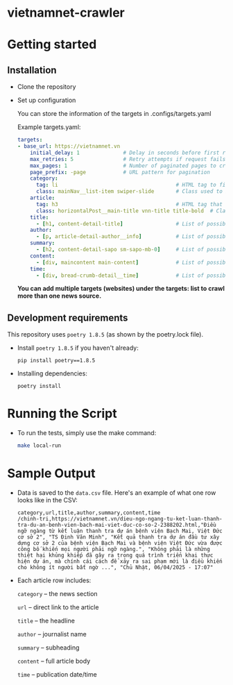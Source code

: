 # vietnamnet-crawler

# Getting started

## Installation

-   Clone the repository
-   Set up configuration

    You can store the information of the targets in .configs/targets.yaml

    Example targets.yaml:
    
    ```yaml
    targets:
    - base_url: https://vietnamnet.vn
        initial_delay: 1              # Delay in seconds before first request
        max_retries: 5                # Retry attempts if request fails
        max_pages: 1                  # Number of paginated pages to crawl
        page_prefix: -page            # URL pattern for pagination
        category:
          tag: li                                      # HTML tag to find category links
          class: mainNav__list-item swiper-slide       # Class used to identify category elements in the menu
        article:
          tag: h3                                      # HTML tag that wraps article links on the category page
          class: horizontalPost__main-title vnn-title title-bold  # Class identifying article titles or links
        title:
          - [h1, content-detail-title]                 # List of possible [tag, class] pairs used to locate the article title
        author:
          - [p, article-detail-author__info]           # List of possible [tag, class] used to locate the author's name on the article page
        summary:
          - [h2, content-detail-sapo sm-sapo-mb-0]     # List of possible [tag, class] used to extract the article summary
        content:
          - [div, maincontent main-content]            # List of possible [tag, class] that contains the full article content
        time:
          - [div, bread-crumb-detail__time]            # List of possible [tag, class] to extract the publishing time of the article
    ```

    **You can add multiple targets (websites) under the targets: list to crawl more than one news source.**
    
## Development requirements

This repository uses `poetry 1.8.5` (as shown by the poetry.lock file).


-   Install `poetry 1.8.5` if you haven't already:

    ```
    pip install poetry==1.8.5
    ```

-   Installing dependencies:

    ```
    poetry install
    ```

# Running the Script

-   To run the tests, simply use the make command:

    ```bash
    make local-run
    ```

# Sample Output

-   Data is saved to the `data.csv` file. Here's an example of what one row looks like in the CSV:

    ```csv
    category,url,title,author,summary,content,time
    /chinh-tri,https://vietnamnet.vn/dieu-ngo-ngang-tu-ket-luan-thanh-tra-du-an-benh-vien-bach-mai-viet-duc-co-so-2-2388202.html,"Điều ngỡ ngàng từ kết luận thanh tra dự án bệnh viện Bạch Mai, Việt Đức cơ sở 2", "TS Đinh Văn Minh", "Kết quả thanh tra dự án đầu tư xây dựng cơ sở 2 của bệnh viện Bạch Mai và bệnh viện Việt Đức vừa được công bố khiến mọi người phải ngỡ ngàng.", "Không phải là những thiệt hại khủng khiếp đã gây ra trong quá trình triển khai thực hiện dự án, mà chính cái cách để xảy ra sai phạm mới là điều khiến cho không ít người bất ngờ ...", "Chủ Nhật, 06/04/2025 - 17:07"
    ```
    
-   Each article row includes:

    `category` – the news section

    `url` – direct link to the article
    
    `title` – the headline
    
    `author` – journalist name
    
    `summary` – subheading
    
    `content` – full article body
    
    `time` – publication date/time
